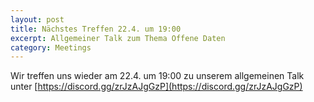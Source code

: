```yaml
---
layout: post
title: Nächstes Treffen 22.4. um 19:00
excerpt: Allgemeiner Talk zum Thema Offene Daten
category: Meetings
---
```


Wir treffen uns wieder am 22.4. um 19:00 zu unserem allgemeinen Talk unter [https://discord.gg/zrJzAJgGzP](https://discord.gg/zrJzAJgGzP)
